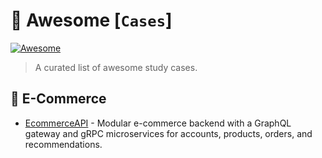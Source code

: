 # 🚀 Awesome [`Cases`]

[![Awesome](https://awesome.re/badge.svg)](https://awesome.re)

> A curated list of awesome study cases.

## 🧬 E-Commerce

- [EcommerceAPI](https://github.com/rasadov/EcommerceAPI) - Modular e-commerce backend with a GraphQL gateway and gRPC microservices for accounts, products, orders, and recommendations.
